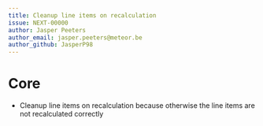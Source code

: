 ```yaml
---
title: Cleanup line items on recalculation
issue: NEXT-00000
author: Jasper Peeters
author_email: jasper.peeters@meteor.be
author_github: JasperP98
---
```


# Core

* Cleanup line items on recalculation because otherwise the line items are not recalculated correctly
